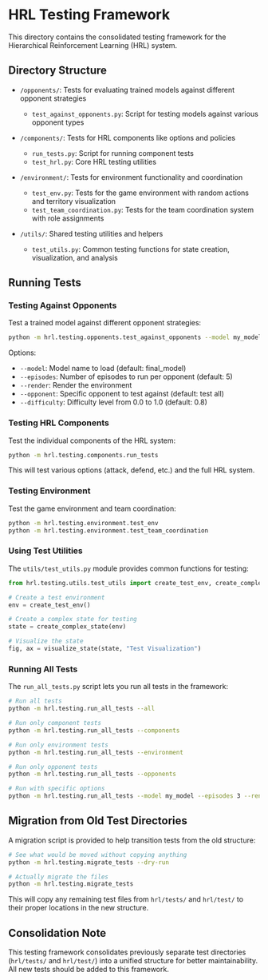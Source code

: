# HRL Testing Framework

This directory contains the consolidated testing framework for the Hierarchical Reinforcement Learning (HRL) system.

## Directory Structure

- `/opponents/`: Tests for evaluating trained models against different opponent strategies
  - `test_against_opponents.py`: Script for testing models against various opponent types
  
- `/components/`: Tests for HRL components like options and policies
  - `run_tests.py`: Script for running component tests
  - `test_hrl.py`: Core HRL testing utilities
  
- `/environment/`: Tests for environment functionality and coordination
  - `test_env.py`: Tests for the game environment with random actions and territory visualization
  - `test_team_coordination.py`: Tests for the team coordination system with role assignments
  
- `/utils/`: Shared testing utilities and helpers
  - `test_utils.py`: Common testing functions for state creation, visualization, and analysis

## Running Tests

### Testing Against Opponents

Test a trained model against different opponent strategies:

```bash
python -m hrl.testing.opponents.test_against_opponents --model my_model --episodes 10 --render
```

Options:
- `--model`: Model name to load (default: final_model)
- `--episodes`: Number of episodes to run per opponent (default: 5)
- `--render`: Render the environment
- `--opponent`: Specific opponent to test against (default: test all)
- `--difficulty`: Difficulty level from 0.0 to 1.0 (default: 0.8)

### Testing HRL Components

Test the individual components of the HRL system:

```bash
python -m hrl.testing.components.run_tests
```

This will test various options (attack, defend, etc.) and the full HRL system.

### Testing Environment

Test the game environment and team coordination:

```bash
python -m hrl.testing.environment.test_env
python -m hrl.testing.environment.test_team_coordination
```

### Using Test Utilities

The `utils/test_utils.py` module provides common functions for testing:

```python
from hrl.testing.utils.test_utils import create_test_env, create_complex_state, visualize_state

# Create a test environment
env = create_test_env()

# Create a complex state for testing
state = create_complex_state(env)

# Visualize the state
fig, ax = visualize_state(state, "Test Visualization")
```

### Running All Tests

The `run_all_tests.py` script lets you run all tests in the framework:

```bash
# Run all tests
python -m hrl.testing.run_all_tests --all

# Run only component tests
python -m hrl.testing.run_all_tests --components

# Run only environment tests
python -m hrl.testing.run_all_tests --environment

# Run only opponent tests
python -m hrl.testing.run_all_tests --opponents

# Run with specific options
python -m hrl.testing.run_all_tests --model my_model --episodes 3 --render
```

## Migration from Old Test Directories

A migration script is provided to help transition tests from the old structure:

```bash
# See what would be moved without copying anything
python -m hrl.testing.migrate_tests --dry-run

# Actually migrate the files
python -m hrl.testing.migrate_tests
```

This will copy any remaining test files from `hrl/tests/` and `hrl/test/` to their proper locations in the new structure.

## Consolidation Note

This testing framework consolidates previously separate test directories (`hrl/tests/` and `hrl/test/`) into a unified structure for better maintainability. All new tests should be added to this framework. 